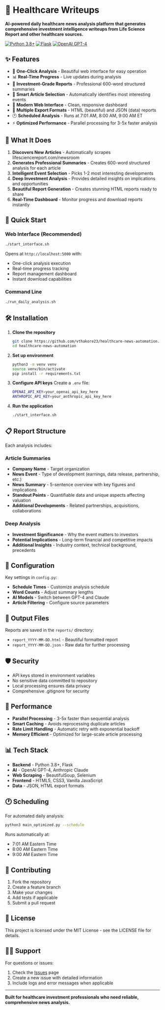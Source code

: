 # 🧬 Healthcare Writeups

**AI-powered daily healthcare news analysis platform that generates comprehensive investment intelligence writeups from Life Science Report and other healthcare sources.**

[![Python 3.8+](https://img.shields.io/badge/python-3.8+-blue.svg)](https://www.python.org/downloads/)
[![Flask](https://img.shields.io/badge/Flask-2.3.3-green.svg)](https://flask.palletsprojects.com/)
[![OpenAI GPT-4](https://img.shields.io/badge/AI-GPT--4-orange.svg)](https://openai.com/)

## ✨ Features

- 🚀 **One-Click Analysis** - Beautiful web interface for easy operation
- 📊 **Real-Time Progress** - Live updates during analysis
- 💎 **Investment-Grade Reports** - Professional 600-word structured summaries
- 🎯 **Smart Article Selection** - Automatically identifies most interesting events
- 📱 **Modern Web Interface** - Clean, responsive dashboard
- 📁 **Multiple Export Formats** - HTML (beautiful) and JSON (data) reports
- 🕐 **Scheduled Analysis** - Runs at 7:01 AM, 8:00 AM, 9:00 AM ET
- ⚡ **Optimized Performance** - Parallel processing for 3-5x faster analysis

## 🎯 What It Does

1. **Discovers New Articles** - Automatically scrapes lifesciencereport.com/newsroom
2. **Generates Professional Summaries** - Creates 600-word structured analysis for each article
3. **Intelligent Event Selection** - Picks 1-2 most interesting developments
4. **Deep Investment Analysis** - Provides detailed insights on implications and opportunities
5. **Beautiful Report Generation** - Creates stunning HTML reports ready to share
6. **Real-Time Dashboard** - Monitor progress and download reports instantly

## 🚀 Quick Start

### Web Interface (Recommended)
```bash
./start_interface.sh
```
Opens at `http://localhost:5000` with:
- One-click analysis execution
- Real-time progress tracking
- Report management dashboard
- Instant download capabilities

### Command Line
```bash
./run_daily_analysis.sh
```

## 🛠️ Installation

1. **Clone the repository**
   ```bash
   git clone https://github.com/vthakore23/healthcare-news-automation.git
   cd healthcare-news-automation
   ```

2. **Set up environment**
   ```bash
   python3 -m venv venv
   source venv/bin/activate
   pip install -r requirements.txt
   ```

3. **Configure API keys**
   Create a `.env` file:
   ```bash
   OPENAI_API_KEY=your_openai_api_key_here
   ANTHROPIC_API_KEY=your_anthropic_api_key_here
   ```

4. **Run the application**
   ```bash
   ./start_interface.sh
   ```

## 📋 Report Structure

Each analysis includes:

### Article Summaries
- **Company Name** - Target organization
- **News Event** - Type of development (earnings, data release, partnership, etc.)
- **News Summary** - 5-sentence overview with key figures and implications
- **Standout Points** - Quantifiable data and unique aspects affecting valuation
- **Additional Developments** - Related partnerships, acquisitions, collaborations

### Deep Analysis
- **Investment Significance** - Why the event matters to investors
- **Potential Implications** - Long-term financial and competitive impacts
- **Additional Insights** - Industry context, technical background, precedents

## 🔧 Configuration

Key settings in `config.py`:
- **Schedule Times** - Customize analysis schedule
- **Word Counts** - Adjust summary lengths
- **AI Models** - Switch between GPT-4 and Claude
- **Article Filtering** - Configure source parameters

## 📁 Output Files

Reports are saved in the `reports/` directory:
- `report_YYYY-MM-DD.html` - Beautiful formatted report
- `report_YYYY-MM-DD.json` - Raw data for further processing

## 🛡️ Security

- API keys stored in environment variables
- No sensitive data committed to repository
- Local processing ensures data privacy
- Comprehensive .gitignore for security

## 🚀 Performance

- **Parallel Processing** - 3-5x faster than sequential analysis
- **Smart Caching** - Avoids reprocessing duplicate articles
- **Rate Limit Handling** - Automatic retry with exponential backoff
- **Memory Efficient** - Optimized for large-scale article processing

## 📊 Tech Stack

- **Backend** - Python 3.8+, Flask
- **AI** - OpenAI GPT-4, Anthropic Claude
- **Web Scraping** - BeautifulSoup, Selenium
- **Frontend** - HTML5, CSS3, Vanilla JavaScript
- **Data** - JSON, HTML export formats

## 🕐 Scheduling

For automated daily analysis:
```bash
python3 main_optimized.py --schedule
```

Runs automatically at:
- 7:01 AM Eastern Time
- 8:00 AM Eastern Time  
- 9:00 AM Eastern Time

## 🤝 Contributing

1. Fork the repository
2. Create a feature branch
3. Make your changes
4. Add tests if applicable
5. Submit a pull request

## 📄 License

This project is licensed under the MIT License - see the LICENSE file for details.

## 🙋‍♂️ Support

For questions or issues:
1. Check the [Issues](https://github.com/vthakore23/healthcare-news-automation/issues) page
2. Create a new issue with detailed information
3. Include logs and error messages when applicable

---

**Built for healthcare investment professionals who need reliable, comprehensive news analysis.** 